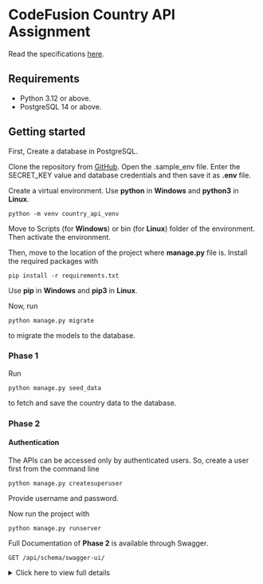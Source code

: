 # CodeFusion Country API Assignment
Read the specifications [here](https://workdrive.zohopublic.eu/file/j2a2g0216a20eacd84923aa639dae1710f712).

## Requirements
- Python 3.12 or above.
- PostgreSQL 14 or above.

## Getting started
First, Create a database in PostgreSQL.

Clone the repository from [GitHub](https://github.com/HqShiblu/CodeFusion-Country-API-Assignment).
Open the .sample_env file.
Enter the SECRET_KEY value and database credentials and then save it as **.env** file.

Create a virtual environment.
Use **python** in **Windows** and **python3** in **Linux**.
```
python -m venv country_api_venv
```

Move to Scripts (for **Windows**) or bin (for **Linux**) folder of the environment.
Then activate the environment.

Then, move to the location of the project where **manage.py** file is.
Install the required packages with 
```
pip install -r requirements.txt
```
Use **pip** in **Windows** and **pip3** in **Linux**.


Now, run
```
python manage.py migrate
```
to migrate the models to the database.



### Phase 1
Run
```
python manage.py seed_data
```
to fetch and save the country data to the database.


### Phase 2
#### Authentication
The APIs can be accessed only by authenticated users.
So, create a user first from the command line
```
python manage.py createsuperuser
```
Provide username and password.

Now run the project with
```
python manage.py runserver
```

Full Documentation of **Phase 2** is available through Swagger.

`GET /api/schema/swagger-ui/`

<details>
	<summary>Click here to view full details</summary>

______________

Hit the URL

`POST /api/login/`

with 

```
{
    "username":"your_username",
    "password":"your_password"
}
```
Provide your username and password in the parameter

If username and password are correct it will return something like this
```
{
	"message": "Success",
	"status": 200,
	"token": "Token generated by the app................."
}
```
Copy the token and send it as a **Bearer** token in **Authorization Header** in rest of the URLs in **Phase 2** .

### 1. List all countries

`GET /api/get-all-countries/`

It will return a list of all the countries in the database.

### 2. Retreive details of a specific country

`GET /api/get-specific-country/{id}/`

Insert the id of the country in the **id** variable.

### 3. Create a new country entry

`POST /api/save-country-data/`

Sample Input
```
{
    "cca2": "TSTCN",
    "common_name": "Test Country",
    "official_name": "Republic of Test Country",
    "region": "Asia",
    "subregion": "Asia",
    "capital": "Test",
    "latitude": -20.0,
    "longitude": 20.0,
    "area": 14500,
    "population": 12345,
    "flag": "https://flagcdn.com/w320/bw.png",
    "timezones": [
        "UTC+05:00"
    ]
}
```

Sample Output
```
{
    "message":"Success",
    "status":200
}
```

### 4. Update an existing country's details

`POST /api/update-country-data/{id}/`

Insert the id of the country in the **id** variable.

Sample Input
```
{
    "cca2": "TSTCN",
    "common_name": "Test Country",
    "official_name": "Republic of Test Country",
    "region": "Asia",
    "subregion": "Asia",
    "capital": "Test",
    "latitude": -20.0,
    "longitude": 20.0,
    "area": 14500,
    "population": 12345,
    "flag": "https://flagcdn.com/w320/bw.png",
    "timezones": [
        "UTC+05:00"
    ]
}
```

Sample Output
```
{
    "message":"Success",
    "status":200
}
```

### 5. Delete an existing country

`DELETE /api/delete-specific-country/{id}/`

Insert the id of the country in the **id** variable.

	
</details>

